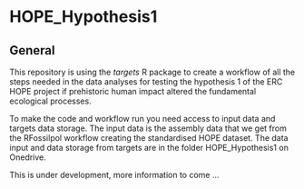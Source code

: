 # HOPE_Hypothesis1

## General
This repository is using the *targets* R package to create a workflow of all the steps needed in the data analyses for testing the hypothesis 1 of the ERC HOPE project if prehistoric human impact altered the fundamental ecological processes. 


To make the code and workflow run you need access to input data and targets data storage. 
The input data is the assembly data that we get from the RFossilpol workflow creating the standardised HOPE dataset. The data input and data storage from targets are in the folder HOPE_Hypothesis1 on Onedrive.

This is under development, more information to come ... 
